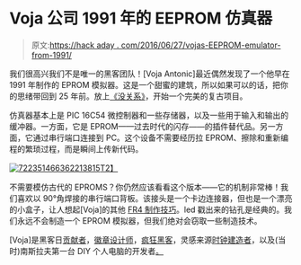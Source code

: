# Voja 公司 1991 年的 EEPROM 仿真器

> 原文:[https://hack aday . com/2016/06/27/vojas-EEPROM-emulator-from-1991/](https://hackaday.com/2016/06/27/vojas-eeprom-emulator-from-1991/)

我们很高兴我们不是唯一的黑客团队！[Voja Antonic]最近偶然发现了一个他早在 1991 年制作的 EPROM 模拟器。这是一个甜蜜的建筑，所以如果可以的话，把你的思绪带回到 25 年前。放上[《没关系》](https://en.wikipedia.org/wiki/Nevermind)，开始一个完美的复古项目。

仿真器基本上是 PIC 16C54 微控制器和一些存储器，以及一些用于输入和输出的缓冲器。一方面，它是 EPROM——过去时代的闪存——的插件替代品。另一方面，它通过串行端口连接到 PC。这个设备不需要经历拉 EPROM、擦除和重新编程的繁琐过程，而是瞬间上传新代码。

[![722351466362213815](../Images/47043c05a77347e63208ecfeed697ed5.png)T2】](https://hackaday.com/wp-content/uploads/2016/06/722351466362213815.jpg)

不需要模仿古代的 EPROMS？你仍然应该看看这个版本——它的机制非常棒！我们喜欢以 90°角焊接的串行端口背板。该接头是一个卡边连接器，但也是一个漂亮的小盒子，让人想起[Voja]的其他 [FR4 制作技巧](http://hackaday.com/2015/06/03/how-to-build-beautiful-enclosures-from-fr4-aka-pcbs/)。led 戳出来的钻孔是经典的。我们永远不会制造一个 EPROM 模拟器，但我们绝对会窃取一些制造技术。

[Voja]是黑客日[贡献者](https://hackaday.com/author/vantonic/)，[徽章设计师](http://hackaday.com/2016/05/06/how-to-design-manufacture-and-document-a-hardware-product/)，[疯狂黑客](http://hackaday.com/2015/06/29/true-random-number-generator-for-a-true-hacker/)，灵感来源[时钟建造者](http://www.voja.rs/PROJECTS/Dali/intro.htm)，以及(当时)南斯拉夫第一台 DIY 个人电脑的开发者[。](https://en.wikipedia.org/wiki/Galaksija_%28computer%29)